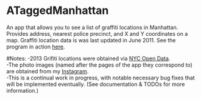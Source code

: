 # ATaggedManhattan

An app that allows you to see a list of graffiti locations in Manhattan. Provides address, nearest police precinct, and X and Y coordinates on a map. Graffiti location data is was last updated in June 2011. See the program in action <a href="https://www.youtube.com/watch?v=JLnmoUI-xrA&feature=youtu.be">here</a>.

#Notes:
-2013 Grifiti locations were obtained via <a href="https://nycopendata.socrata.com/">NYC Open Data</a>. 	
-The photo images (named after the pages of the app they correspond to) are obtained from my <a href="http://instagram.com/tcburning">Instagram</a>.<br>
-This is a continual work in progress, with notable necessary bug fixes that will be implemented eventually. (See documentation & TODOs for more information.)
